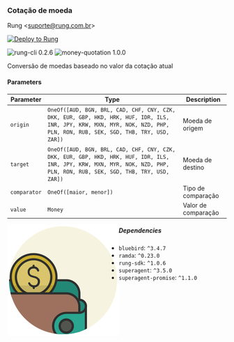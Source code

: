 ### Cotação de moeda

Rung &lt;suporte@rung.com.br&gt;

[![Deploy to Rung](https://i.imgur.com/uijt57R.png)](https://app.rung.com.br/deploy)

![rung-cli 0.2.6](https://img.shields.io/badge/rung--cli-0.2.6-blue.svg?style=flat-square)
![money-quotation 1.0.0](https://img.shields.io/badge/money--quotation-1.0.0-green.svg?style=flat-square)

Conversão de moedas baseado no valor da cotação atual

#### Parameters

|Parameter | Type | Description |
|----------|------|-------------|
| `origin` | `OneOf([AUD, BGN, BRL, CAD, CHF, CNY, CZK, DKK, EUR, GBP, HKD, HRK, HUF, IDR, ILS, INR, JPY, KRW, MXN, MYR, NOK, NZD, PHP, PLN, RON, RUB, SEK, SGD, THB, TRY, USD, ZAR])` | Moeda de origem |
| `target` | `OneOf([AUD, BGN, BRL, CAD, CHF, CNY, CZK, DKK, EUR, GBP, HKD, HRK, HUF, IDR, ILS, INR, JPY, KRW, MXN, MYR, NOK, NZD, PHP, PLN, RON, RUB, SEK, SGD, THB, TRY, USD, ZAR])` | Moeda de destino |
| `comparator` | `OneOf([maior, menor])` | Tipo de comparação |
| `value` | `Money` | Valor de comparação |

<img align="left" width="256" src="./icon.png" />

##### Dependencies

- `bluebird`: `^3.4.7`
- `ramda`: `^0.23.0`
- `rung-sdk`: `^1.0.6`
- `superagent`: `^3.5.0`
- `superagent-promise`: `^1.1.0`

